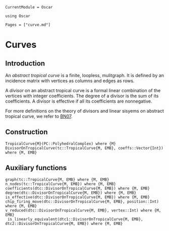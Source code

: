 ```@meta
CurrentModule = Oscar
```

```@setup oscar
using Oscar
```

```@contents
Pages = ["curve.md"]
```

# Curves


## Introduction

An *abstract tropical curve* is a finite, loopless, mulitgraph.
It is defined by an incidence matrix with vertices as columns and edges as rows.

A *divisor* on an abstract tropical curve is a formal linear combination of the vertices with integer coefficients. The degree of a divisor is the sum of its coefficients. A divisor is effective if all its coefficients are nonnegative.

For more definitions on the theory of divisors and linear sisyems on abstract tropical curve, we refer to [BN07](@cite).

## Construction

```@docs
TropicalCurve{M}(PC::PolyhedralComplex) where {M}
DivisorOnTropicalCurve(tc::TropicalCurve{M, EMB}, coeffs::Vector{Int}) where {M, EMB}
```

## Auxiliary functions
```@docs
graph(tc::TropicalCurve{M, EMB} where {M, EMB}
n_nodes(tc::TropicalCurve{M, EMB}) where {M, EMB}
coefficients(dtc::DivisorOnTropicalCurve{M, EMB}) where {M, EMB}
degree(dtc::DivisorOnTropicalCurve{M, EMB}) where {M, EMB}
is_effective(dtc::DivisorOnTropicalCurve{M, EMB}) where {M, EMB}
chip_firing_move(dtc::DivisorOnTropicalCurve{M, EMB}, position::Int) where {M, EMB}
v_reduced(dtc::DivisorOnTropicalCurve{M, EMB}, vertex::Int) where {M, EMB}
 is_linearly_equivalent(dtc1::DivisorOnTropicalCurve{M, EMB}, dtc2::DivisorOnTropicalCurve{M, EMB}) where {M, EMB}
```
